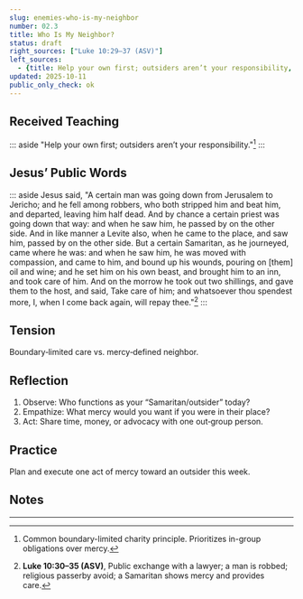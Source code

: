 ```yaml
---
slug: enemies-who-is-my-neighbor
number: 02.3
title: Who Is My Neighbor?
status: draft
right_sources: ["Luke 10:29–37 (ASV)"]
left_sources:
  - {title: Help your own first; outsiders aren’t your responsibility, type: paraphrase, permission: none}
updated: 2025-10-11
public_only_check: ok
---
```


## Received Teaching
::: aside
"Help your own first; outsiders aren’t your responsibility."[^10]
:::

## Jesus’ Public Words
::: aside
Jesus said, "A certain man was going down from Jerusalem to Jericho; and he fell among robbers, who both stripped him and beat him, and departed, leaving him half dead. And by chance a certain priest was going down that way: and when he saw him, he passed by on the other side. And in like manner a Levite also, when he came to the place, and saw him, passed by on the other side. But a certain Samaritan, as he journeyed, came where he was: and when he saw him, he was moved with compassion, and came to him, and bound up his wounds, pouring on [them] oil and wine; and he set him on his own beast, and brought him to an inn, and took care of him. And on the morrow he took out two shillings, and gave them to the host, and said, Take care of him; and whatsoever thou spendest more, I, when I come back again, will repay thee."[^11]
:::

## Tension
Boundary‑limited care vs. mercy‑defined neighbor.

## Reflection
1. Observe: Who functions as your “Samaritan/outsider” today?
2. Empathize: What mercy would you want if you were in their place?
3. Act: Share time, money, or advocacy with one out‑group person.

## Practice
Plan and execute one act of mercy toward an outsider this week.

## Notes

---

[^10]: Common boundary-limited charity principle. Prioritizes in-group obligations over mercy.
[^11]: **Luke 10:30–35 (ASV)**, Public exchange with a lawyer; a man is robbed; religious passerby avoid; a Samaritan shows mercy and provides care.
